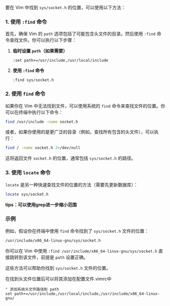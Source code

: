 要在 Vim 中找到 `sys/socket.h` 的位置，可以使用以下方法：

### 1. **使用 `:find` 命令**

首先，确保 Vim 的 `path` 选项包括了可能包含头文件的目录。然后使用 `:find` 命令查找文件。你可以执行以下步骤：

1. **临时设置 `path`（如果需要）**
   ```vim
   :set path+=/usr/include,/usr/local/include
   ```

2. **使用 `:find` 命令**
   ```vim
   :find sys/socket.h
   ```

### 2. **使用 `find` 命令**

如果你在 Vim 中无法找到文件，可以使用系统的 `find` 命令来查找文件的位置。你可以在终端中执行以下命令：

```bash
find /usr/include -name socket.h
```

或者，如果你使用的是更广泛的目录（例如，查找所有包含的头文件），可以执行：

```bash
find / -name socket.h 2>/dev/null
```

这将返回文件 `socket.h` 的位置，通常包括 `sys/socket.h` 的路径。

### 3. **使用 `locate` 命令**

`locate` 是另一种快速查找文件的位置的方法（需要先更新数据库）：

```bash
locate sys/socket.h
```

**tips：可以使用grep进一步缩小范围**

### 示例

例如，假设你在终端中使用 `find` 命令找到了 `sys/socket.h` 文件的位置：

```bash
/usr/include/x86_64-linux-gnu/sys/socket.h
```

你可以在 Vim 中使用 `:find /usr/include/x86_64-linux-gnu/sys/socket.h` 直接跳转到该文件，前提是 `path` 设置正确。

这些方法可以帮助你找到 `sys/socket.h` 文件的位置。


在找到头文件位置后可以将其添加在配置文件.vimrc中
```Vimscript
" 添加系统头文件路径到 path
set path+=/usr/include,/usr/local/include,/usr/include/x86_64-linux-gnu/

```






